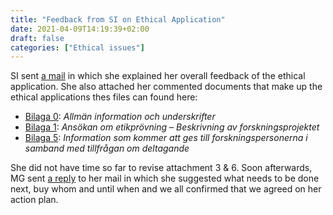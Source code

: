 ```yaml
---
title: "Feedback from SI on Ethical Application"
date: 2021-04-09T14:19:39+02:00
draft: false
categories: ["Ethical issues"]
---
```


SI sent [a mail](https://lu.app.box.com/file/798495389429) in which she explained her overall feedback of the ethical application. She also attached her commented documents that make up the ethical applications thes files can found here:

* [Bilaga 0](https://lu.app.box.com/file/798495420540): *Allmän information och underskrifter*
* [Bilaga 1](https://lu.app.box.com/file/798493588420): *Ansökan om etikprövning – Beskrivning av forskningsprojektet*
* [Bilaga 5](https://lu.app.box.com/file/798495495018): *Information som kommer att ges till forskningspersonerna i samband med tillfrågan om deltagande*

She did not have time so far to revise attachment 3 & 6. Soon afterwards, MG sent [a reply](https://lu.app.box.com/file/798494758068) to her mail in which she suggested what needs to be done next, buy whom and until when and we all confirmed that we agreed on her action plan.

